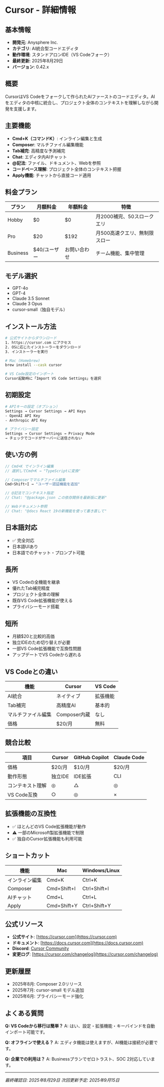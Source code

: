 # Cursor - 詳細情報

## 基本情報
- **開発元**: Anysphere Inc.
- **カテゴリ**: AI統合型コードエディタ
- **動作環境**: スタンドアロンIDE（VS Codeフォーク）
- **最終更新**: 2025年8月29日
- **バージョン**: 0.42.x

## 概要
CursorはVS Codeをフォークして作られたAIファーストのコードエディタ。AIをエディタの中核に統合し、プロジェクト全体のコンテキストを理解しながら開発を支援します。

## 主要機能
- **Cmd+K（コマンドK）**: インライン編集と生成
- **Composer**: マルチファイル編集機能
- **Tab補完**: 高精度な予測補完
- **Chat**: エディタ内AIチャット
- **@記法**: ファイル、ドキュメント、Webを参照
- **コードベース理解**: プロジェクト全体のコンテキスト把握
- **Apply機能**: チャットから直接コード適用

## 料金プラン
| プラン | 月額料金 | 年額料金 | 特徴 |
|--------|----------|----------|------|
| Hobby | $0 | $0 | 月2000補完、50スロークエリ |
| Pro | $20 | $192 | 月500高速クエリ、無制限スロー |
| Business | $40/ユーザー | お問い合わせ | チーム機能、集中管理 |

## モデル選択
- GPT-4o
- GPT-4
- Claude 3.5 Sonnet
- Claude 3 Opus
- cursor-small（独自モデル）

## インストール方法
```bash
# 公式サイトからダウンロード
1. https://cursor.com にアクセス
2. OSに応じたインストーラーをダウンロード
3. インストーラーを実行

# Mac (Homebrew)
brew install --cask cursor

# VS Code設定のインポート
Cursor起動時に「Import VS Code Settings」を選択
```

## 初期設定
```bash
# APIキーの設定（オプション）
Settings → Cursor Settings → API Keys
- OpenAI API Key
- Anthropic API Key

# プライバシー設定
Settings → Cursor Settings → Privacy Mode
→ チェックでコードがサーバーに送信されない
```

## 使い方の例
```typescript
// Cmd+K でインライン編集
// 選択してCmd+K → "TypeScriptに変換"

// Composerでマルチファイル編集
Cmd+Shift+I → "ユーザー認証機能を追加"

// @記法でコンテキスト指定
// Chat: "@package.json この依存関係を最新版に更新"

// Webドキュメント参照
// Chat: "@docs React 19の新機能を使って書き直して"
```

## 日本語対応
- ✅ 完全対応
- 日本語UIあり
- 日本語でのチャット・プロンプト可能

## 長所
- VS Codeの全機能を継承
- 優れたTab補完精度
- プロジェクト全体の理解
- 既存VS Code拡張機能が使える
- プライバシーモード搭載

## 短所
- 月額$20と比較的高価
- 独立IDEのため切り替えが必要
- 一部VS Code拡張機能で互換性問題
- アップデートでVS Codeから遅れる

## VS Codeとの違い
| 機能 | Cursor | VS Code |
|------|--------|---------|
| AI統合 | ネイティブ | 拡張機能 |
| Tab補完 | 高精度AI | 基本的 |
| マルチファイル編集 | Composer内蔵 | なし |
| 価格 | $20/月 | 無料 |

## 競合比較
| 項目 | Cursor | GitHub Copilot | Claude Code |
|------|--------|----------------|-------------|
| 価格 | $20/月 | $10/月 | $20/月 |
| 動作形態 | 独立IDE | IDE拡張 | CLI |
| コンテキスト理解 | ◎ | △ | ◎ |
| VS Code互換 | ○ | ◎ | × |

## 拡張機能の互換性
- ✅ ほとんどのVS Code拡張機能が動作
- ⚠️ 一部のMicrosoft製拡張機能で制限
- ✅ 独自のCursor拡張機能も利用可能

## ショートカット
| 機能 | Mac | Windows/Linux |
|------|-----|---------------|
| インライン編集 | Cmd+K | Ctrl+K |
| Composer | Cmd+Shift+I | Ctrl+Shift+I |
| AIチャット | Cmd+L | Ctrl+L |
| Apply | Cmd+Shift+Y | Ctrl+Shift+Y |

## 公式リソース
- **公式サイト**: [https://cursor.com](https://cursor.com)
- **ドキュメント**: [https://docs.cursor.com](https://docs.cursor.com)
- **Discord**: [Cursor Community](https://discord.gg/cursor)
- **変更ログ**: [https://cursor.com/changelog](https://cursor.com/changelog)

## 更新履歴
- 2025年8月: Composer 2.0リリース
- 2025年7月: cursor-small モデル追加
- 2025年6月: プライバシーモード強化

## よくある質問
**Q: VS Codeから移行は簡単？**
A: はい、設定・拡張機能・キーバインドを自動インポート可能です。

**Q: オフラインで使える？**
A: エディタ機能は使えますが、AI機能は接続が必要です。

**Q: 企業での利用は？**
A: Businessプランでゼロトラスト、SOC 2対応しています。

---
*最終確認日: 2025年8月29日*
*次回更新予定: 2025年9月15日*